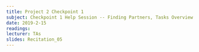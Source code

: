 ```yaml
---
title: Project 2 Checkpoint 1
subject: Checkpoint 1 Help Session -- Finding Partners, Tasks Overview <a href="handout/15441-project2-reference.pdf">(handout here).</a>
date: 2019-2-15
readings: 
lecturer: TAs
slides: Recitation_05
---
```

